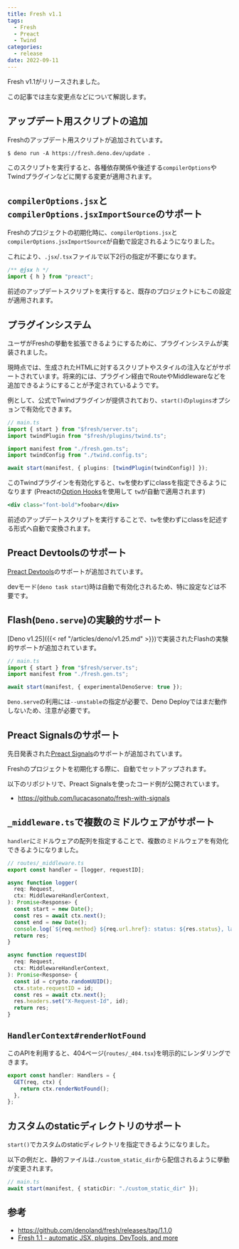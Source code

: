 ```yaml
---
title: Fresh v1.1
tags:
  - Fresh
  - Preact
  - Twind
categories:
  - release
date: 2022-09-11
---
```


Fresh v1.1がリリースされました。

この記事では主な変更点などについて解説します。

## アップデート用スクリプトの追加

Freshのアップデート用スクリプトが追加されています。

```shell
$ deno run -A https://fresh.deno.dev/update .
```

このスクリプトを実行すると、各種依存関係や後述する`compilerOptions`やTwindプラグインなどに関する変更が適用されます。

## `compilerOptions.jsx`と`compilerOptions.jsxImportSource`のサポート

Freshのプロジェクトの初期化時に、`compilerOptions.jsx`と`compilerOptions.jsxImportSource`が自動で設定されるようになりました。

これにより、`.jsx`/`.tsx`ファイルで以下2行の指定が不要になります。
        
```jsx
/** @jsx h */
import { h } from "preact";
```
        
前述のアップデートスクリプトを実行すると、既存のプロジェクトにもこの設定が適用されます。

## プラグインシステム

ユーザがFreshの挙動を拡張できるようにするために、プラグインシステムが実装されました。

現時点では、生成されたHTMLに対するスクリプトやスタイルの注入などがサポートされています。将来的には、プラグイン経由でRouteやMiddlewareなどを追加できるようにすることが予定されているようです。

例として、公式でTwindプラグインが提供されており、`start()`の`plugins`オプションで有効化できます。
        
```typescript
// main.ts
import { start } from "$fresh/server.ts";
import twindPlugin from "$fresh/plugins/twind.ts";

import manifest from "./fresh.gen.ts";
import twindConfig from "./twind.config.ts";

await start(manifest, { plugins: [twindPlugin(twindConfig)] });
```

このTwindプラグインを有効化すると、`tw`を使わずにclassを指定できるようになります (Preactの[Option Hooks](https://preactjs.com/guide/v10/options/)を使用して `tw`が自動で適用されます)
        
```jsx
<div class="font-bold">foobar</div>
```

前述のアップデートスクリプトを実行することで、`tw`を使わずにclassを記述する形式へ自動で変換されます。
        
## Preact Devtoolsのサポート

[Preact Devtools](https://github.com/preactjs/preact-devtools)のサポートが追加されています。

devモード(`deno task start`)時は自動で有効化されるため、特に設定などは不要です。

## Flash(`Deno.serve`)の実験的サポート

[Deno v1.25]({{< ref "/articles/deno/v1.25.md" >}})で実装されたFlashの実験的サポートが追加されています。
        
```typescript
// main.ts
import { start } from "$fresh/server.ts";
import manifest from "./fresh.gen.ts";

await start(manifest, { experimentalDenoServe: true });
```

`Deno.serve`の利用には`--unstable`の指定が必要で、Deno Deployではまだ動作しないため、注意が必要です。
        
## Preact Signalsのサポート

先日発表された[Preact Signals](https://preactjs.com/blog/introducing-signals/)のサポートが追加されています。

Freshのプロジェクトを初期化する際に、自動でセットアップされます。

以下のリポジトリで、Preact Signalsを使ったコード例が公開されています。

- https://github.com/lucacasonato/fresh-with-signals

## `_middleware.ts`で複数のミドルウェアがサポート

`handler`にミドルウェアの配列を指定することで、複数のミドルウェアを有効化できるようになりました。
    
```typescript
// routes/_middleware.ts
export const handler = [logger, requestID];

async function logger(
  req: Request,
  ctx: MiddlewareHandlerContext,
): Promise<Response> {
  const start = new Date();
  const res = await ctx.next();
  const end = new Date();
  console.log(`${req.method} ${req.url.href}: status: ${res.status}, latency: ${+end - +start}ms`);
  return res;
}

async function requestID(
  req: Request,
  ctx: MiddlewareHandlerContext,
): Promise<Response> {
  const id = crypto.randomUUID();
  ctx.state.requestID = id;
  const res = await ctx.next();
  res.headers.set("X-Request-Id", id);
  return res;
}
```

## `HandlerContext#renderNotFound`

このAPIを利用すると、404ページ(`routes/_404.tsx`)を明示的にレンダリングできます。

```typescript
export const handler: Handlers = {
  GET(req, ctx) {
    return ctx.renderNotFound();
  },
};
```
    
## カスタムのstaticディレクトリのサポート

`start()`でカスタムのstaticディレクトリを指定できるようになりました。

以下の例だと、静的ファイルは`./custom_static_dir`から配信されるように挙動が変更されます。
    
```typescript
// main.ts
await start(manifest, { staticDir: "./custom_static_dir" });
```
    
## 参考

- https://github.com/denoland/fresh/releases/tag/1.1.0
- [Fresh 1.1 - automatic JSX, plugins, DevTools, and more](https://deno.com/blog/fresh-1.1)


